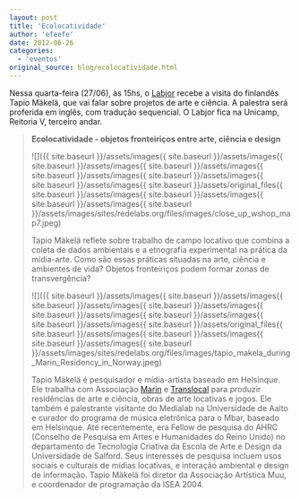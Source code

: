```yaml
---
layout: post
title: 'Ecolocatividade'
author: 'efeefe'
date: 2012-06-26
categories:
  - 'eventos'
original_source: blog/ecolocatividade.html
---
```


Nessa quarta-feira (27/06), às 15hs, o [Labjor](http://www.labjor.unicamp.br/) recebe a visita do finlandês Tapio Mäkelä, que vai falar sobre projetos de arte e ciência. A palestra será proferida em inglês, com tradução sequencial. O Labjor fica na Unicamp, Reitoria V, terceiro andar.

> **Ecolocatividade - objetos fronteiriços entre arte, ciência e design**
>
> ![]({{ site.baseurl }}/assets/images{{ site.baseurl }}/assets/images{{ site.baseurl }}/assets/images{{ site.baseurl }}/assets/images{{ site.baseurl }}/assets/images{{ site.baseurl }}/assets/images{{ site.baseurl }}/assets/images{{ site.baseurl }}/assets/original_files{{ site.baseurl }}/assets/images{{ site.baseurl }}/assets/images{{ site.baseurl }}/assets/images{{ site.baseurl }}/assets/images/sites/redelabs.org/files/images/close_up_wshop_map7.jpeg)
>
> Tapio Mäkelä reflete sobre trabalho de campo locativo que combina a coleta de dados ambientais e a etnografia experimental na prática da mídia-arte. Como são essas práticas situadas na arte, ciência e ambientes de vida? Objetos fronteiriços podem formar zonas de transvergência?
>
> ![]({{ site.baseurl }}/assets/images{{ site.baseurl }}/assets/images{{ site.baseurl }}/assets/images{{ site.baseurl }}/assets/images{{ site.baseurl }}/assets/images{{ site.baseurl }}/assets/images{{ site.baseurl }}/assets/images{{ site.baseurl }}/assets/original_files{{ site.baseurl }}/assets/images{{ site.baseurl }}/assets/images{{ site.baseurl }}/assets/images{{ site.baseurl }}/assets/images/sites/redelabs.org/files/images/tapio_makela_during_Marin_Residency_in_Norway.jpeg)
>
> Tapio Mäkelä é pesquisador e mídia-artista baseado em Helsinque. Ele trabalha com Associação [Marin](http://marin.cc/) e [Translocal](http://tapio.translocal.net/) para produzir residências de arte e ciência, obras de arte locativas e jogos. Ele também é palestrante visitante do Medialab na Universidade de Aalto e curador do programa de música eletrônica para o Mbar, baseado em Helsinque. Até recentemente, era Fellow de pesquisa do AHRC (Conselho de Pesquisa em Artes e Humanidades do Reino Unido) no departamento de Tecnologia Criativa da Escola de Arte e Design da Universidade de Salford. Seus interesses de pesquisa incluem usos sociais e culturais de mídias locativas, e interação ambiental e design de informação. Tapio Mäkelä foi diretor da Associação Artística Muu, e coordenador de programação da ISEA 2004.
